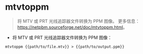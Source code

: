 # mtvtoppm

> 将 MTV 或 PRT 光线追踪器文件转换为 PPM 图像。
> 更多信息：<https://netpbm.sourceforge.net/doc/mtvtoppm.html>。

- 将 MTV 或 PRT 光线追踪器文件转换为 PPM 图像：

`mtvtoppm {{path/to/file.mtv}} > {{path/to/output.ppm}}`